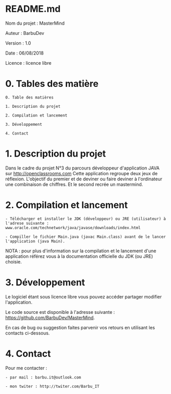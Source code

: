 ﻿# README.md


Nom du projet : MasterMind

Auteur : BarbuDev

Version : 1.0

Date : 06/08/2018

Licence : licence libre




# 0. Tables des matière


    0. Table des matières

    1. Description du projet

    2. Compilation et lancement

    3. Développement

    4. Contact



# 1. Description du projet



Dans le cadre du projet N°3 du parcours développeur d'application JAVA sur http://openclassrooms.com
Cette application regroupe deux jeux de réflexion.
L'objectif du premier et de deviner ou faire deviner à l'ordinateur une combinaison de chiffres.
Et le second recrée un mastermind.



# 2. Compilation et lancement



    - Télécharger et installer le JDK (développeur) ou JRE (utilisateur) à l'adrese suivante : www.oracle.com/technetwork/java/javase/downloads/index.html

    - Compiller le fichier Main.java (javac Main.class) avant de le lancer l'application (java Main).


NOTA : pour plus d'information sur la compilation et le lancement d'une application référez vous à la documentation officielle du JDK (ou JRE) choisie.



# 3. Développement

Le logiciel étant sous licence libre vous pouvez accéder partager modifier l'application.

Le code source est disponible à l'adresse suivante : https://github.com/BarbuDev/MasterMind.

En cas de bug ou suggestion faites parvenir vos retours en utilisant les contacts ci-dessous.




# 4. Contact


Pour me contacter :

    - par mail : barbu.it@outlook.com

    - mon twiter : http://twiter.com/Barbu_IT